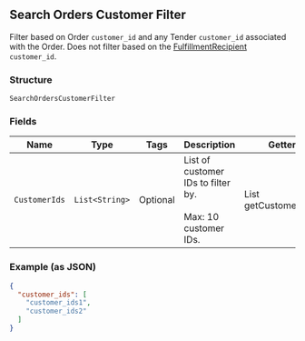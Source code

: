## Search Orders Customer Filter

Filter based on Order `customer_id` and any Tender `customer_id`
associated with the Order. Does not filter based on the
[FulfillmentRecipient](#type-orderfulfillmentrecipient) `customer_id`.

### Structure

`SearchOrdersCustomerFilter`

### Fields

| Name | Type | Tags | Description | Getter |
|  --- | --- | --- | --- | --- |
| `CustomerIds` | `List<String>` | Optional | List of customer IDs to filter by.<br><br>Max: 10 customer IDs. | List<String> getCustomerIds() |

### Example (as JSON)

```json
{
  "customer_ids": [
    "customer_ids1",
    "customer_ids2"
  ]
}
```

